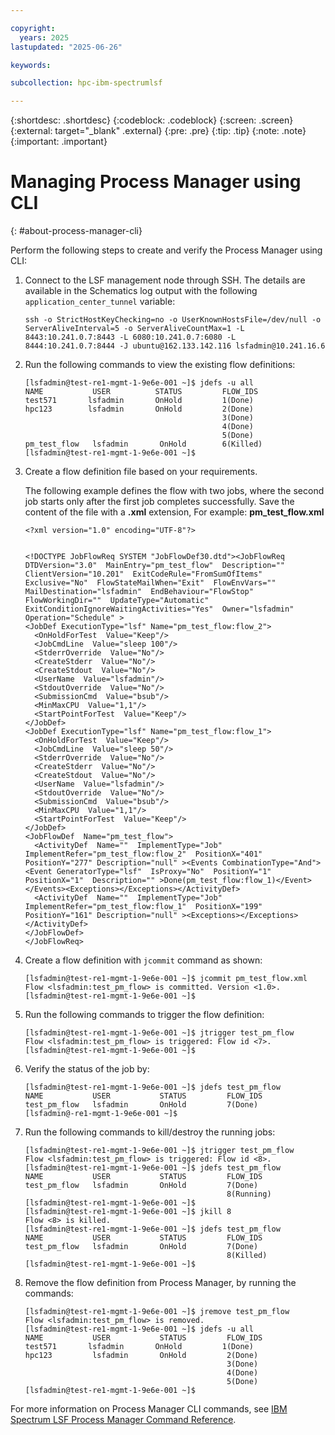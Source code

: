 ```yaml
---

copyright:
  years: 2025
lastupdated: "2025-06-26"

keywords:

subcollection: hpc-ibm-spectrumlsf

---
```


{:shortdesc: .shortdesc}
{:codeblock: .codeblock}
{:screen: .screen}
{:external: target="_blank" .external}
{:pre: .pre}
{:tip: .tip}
{:note: .note}
{:important: .important}

# Managing Process Manager using CLI
{: #about-process-manager-cli}

Perform the following steps to create and verify the Process Manager using CLI:

1. Connect to the LSF management node through SSH. The details are available in the Schematics log output with the following `application_center_tunnel` variable:

    ```pre
    ssh -o StrictHostKeyChecking=no -o UserKnownHostsFile=/dev/null -o ServerAliveInterval=5 -o ServerAliveCountMax=1 -L 8443:10.241.0.7:8443 -L 6080:10.241.0.7:6080 -L 8444:10.241.0.7:8444 -J ubuntu@162.133.142.116 lsfadmin@10.241.16.6
    ```

2. Run the following commands to view the existing flow definitions:

    ```pre
    [lsfadmin@test-re1-mgmt-1-9e6e-001 ~]$ jdefs -u all
    NAME           USER          STATUS         FLOW_IDS
    test571       lsfadmin       OnHold         1(Done)
    hpc123        lsfadmin       OnHold         2(Done)
                                                3(Done)
                                                4(Done)
                                                5(Done)
    pm_test_flow   lsfadmin       OnHold        6(Killed)
    [lsfadmin@test-re1-mgmt-1-9e6e-001 ~]$
    ```

2. Create a flow definition file based on your requirements.

    The following example defines the flow with two jobs, where the second job starts only after the first job completes successfully. Save the content of the file with a **.xml** extension, For example: **pm_test_flow.xml**

    ```pre
    <?xml version="1.0" encoding="UTF-8"?>
    
    
    <!DOCTYPE JobFlowReq SYSTEM "JobFlowDef30.dtd"><JobFlowReq  DTDVersion="3.0"  MainEntry="pm_test_flow"  Description=""  ClientVersion="10.201"  ExitCodeRule="FromSumOfItems"  Exclusive="No"  FlowStateMailWhen="Exit"  FlowEnvVars=""  MailDestination="lsfadmin"  EndBehaviour="FlowStop"  FlowWorkingDir=""  UpdateType="Automatic"  ExitConditionIgnoreWaitingActivities="Yes"  Owner="lsfadmin"  Operation="Schedule" >
    <JobDef ExecutionType="lsf" Name="pm_test_flow:flow_2">
      <OnHoldForTest  Value="Keep"/>
      <JobCmdLine  Value="sleep 100"/>
      <StderrOverride  Value="No"/>
      <CreateStderr  Value="No"/>
      <CreateStdout  Value="No"/>
      <UserName  Value="lsfadmin"/>
      <StdoutOverride  Value="No"/>
      <SubmissionCmd  Value="bsub"/>
      <MinMaxCPU  Value="1,1"/>
      <StartPointForTest  Value="Keep"/>
    </JobDef>
    <JobDef ExecutionType="lsf" Name="pm_test_flow:flow_1">
      <OnHoldForTest  Value="Keep"/>
      <JobCmdLine  Value="sleep 50"/>
      <StderrOverride  Value="No"/>
      <CreateStderr  Value="No"/>
      <CreateStdout  Value="No"/>
      <UserName  Value="lsfadmin"/>
      <StdoutOverride  Value="No"/>
      <SubmissionCmd  Value="bsub"/>
      <MinMaxCPU  Value="1,1"/>
      <StartPointForTest  Value="Keep"/>
    </JobDef>
    <JobFlowDef  Name="pm_test_flow">
      <ActivityDef  Name=""  ImplementType="Job"  ImplementRefer="pm_test_flow:flow_2"  PositionX="401"  PositionY="277" Description="null" ><Events CombinationType="And"><Event GeneratorType="lsf"  IsProxy="No"  PositionY="1"  PositionX="1"  Description="" >Done(pm_test_flow:flow_1)</Event></Events><Exceptions></Exceptions></ActivityDef>
      <ActivityDef  Name=""  ImplementType="Job"  ImplementRefer="pm_test_flow:flow_1"  PositionX="199"  PositionY="161" Description="null" ><Exceptions></Exceptions></ActivityDef>
    </JobFlowDef>
    </JobFlowReq>
    ```

3. Create a flow definition with `jcommit` command as shown:

    ```pre
    [lsfadmin@test-re1-mgmt-1-9e6e-001 ~]$ jcommit pm_test_flow.xml 
    Flow <lsfadmin:test_pm_flow> is committed. Version <1.0>.
    [lsfadmin@test-re1-mgmt-1-9e6e-001 ~]$
    ```

4. Run the following commands to trigger the flow definition:

    ```pre
    [lsfadmin@test-re1-mgmt-1-9e6e-001 ~]$ jtrigger test_pm_flow
    Flow <lsfadmin:test_pm_flow> is triggered: Flow id <7>.[lsfadmin@test-re1-mgmt-1-9e6e-001 ~]$ 
    ```

5. Verify the status of the job by:

    ```pre
    [lsfadmin@test-re1-mgmt-1-9e6e-001 ~]$ jdefs test_pm_flow
    NAME           USER           STATUS         FLOW_IDS
    test_pm_flow   lsfadmin       OnHold         7(Done)
    [lsfadmin@-re1-mgmt-1-9e6e-001 ~]$ 
    ```

6. Run the following commands to kill/destroy the running jobs:

    ```pre
    [lsfadmin@test-re1-mgmt-1-9e6e-001 ~]$ jtrigger test_pm_flow
    Flow <lsfadmin:test_pm_flow> is triggered: Flow id <8>.
    [lsfadmin@test-re1-mgmt-1-9e6e-001 ~]$ jdefs test_pm_flow
    NAME           USER           STATUS         FLOW_IDS
    test_pm_flow   lsfadmin       OnHold         7(Done)
                                                 8(Running)
    [lsfadmin@test-re1-mgmt-1-9e6e-001 ~]$
    [lsfadmin@test-re1-mgmt-1-9e6e-001 ~]$ jkill 8
    Flow <8> is killed.
    [lsfadmin@test-re1-mgmt-1-9e6e-001 ~]$ jdefs test_pm_flow
    NAME           USER           STATUS         FLOW_IDS
    test_pm_flow   lsfadmin       OnHold         7(Done)
                                                 8(Killed)
    [lsfadmin@test-re1-mgmt-1-9e6e-001 ~]$
    ```

7. Remove the flow definition from Process Manager, by running the commands:

    ```pre
    [lsfadmin@test-re1-mgmt-1-9e6e-001 ~]$ jremove test_pm_flow
    Flow <lsfadmin:test_pm_flow> is removed.
    [lsfadmin@test-re1-mgmt-1-9e6e-001 ~]$ jdefs -u all
    NAME           USER           STATUS         FLOW_IDS
    test571       lsfadmin       OnHold         1(Done)
    hpc123         lsfadmin       OnHold         2(Done)
                                                 3(Done)
                                                 4(Done)
                                                 5(Done)
    [lsfadmin@test-re1-mgmt-1-9e6e-001 ~]$
    ```

For more information on Process Manager CLI commands, see [IBM Spectrum LSF Process Manager Command Reference](https://www.ibm.com/docs/en/slpm/10.2.0?topic=reference-commands).
